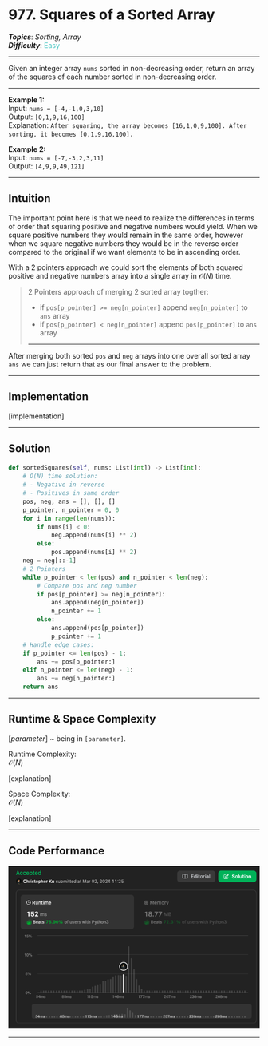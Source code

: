 # 977. Squares of a Sorted Array
***Topics***: *Sorting, Array*  
***Difficulty***: <span style="color: #46c6c2;">Easy</span>
<!-- green: #46c6c2, yellow: #fac31d, red: #f8615c-->
---
Given an integer array `nums` sorted in non-decreasing order, return an array of the squares of each number sorted in non-decreasing order.

---
**Example 1:**  
Input: `nums = [-4,-1,0,3,10]`  
Output: `[0,1,9,16,100]`  
Explanation: `After squaring, the array becomes [16,1,0,9,100]. After sorting, it becomes [0,1,9,16,100].`  

**Example 2:**  
Input: `nums = [-7,-3,2,3,11]`  
Output: `[4,9,9,49,121]`  

---
## Intuition
The important point here is that we need to realize the differences in terms of order that squaring positive and negative numbers would yield. When we square positive numbers they would remain in the same order, however when we square negative numbers they would be in the reverse order compared to the original if we want elements to be in ascending order.

With a 2 pointers approach we could sort the elements of both squared positive and negative numbers array into a single array in $\mathcal{O}(N)$ time.

> 2 Pointers approach of merging 2 sorted array togther:
> - if `pos[p_pointer] >= neg[n_pointer]` append `neg[n_pointer]` to `ans` array
> - if `pos[p_pointer] < neg[n_pointer]` append `pos[p_pointer]` to `ans` array
> ---

After merging both sorted `pos` and `neg` arrays into one overall sorted array `ans` we can just return that as our final answer to the problem.

---
## Implementation
[implementation]

---
## Solution
```python
def sortedSquares(self, nums: List[int]) -> List[int]:
    # O(N) time solution:
    # - Negative in reverse
    # - Positives in same order
    pos, neg, ans = [], [], []
    p_pointer, n_pointer = 0, 0
    for i in range(len(nums)):
        if nums[i] < 0:
            neg.append(nums[i] ** 2)
        else:
            pos.append(nums[i] ** 2)
    neg = neg[::-1]
    # 2 Pointers
    while p_pointer < len(pos) and n_pointer < len(neg):
        # Compare pos and neg number
        if pos[p_pointer] >= neg[n_pointer]:
            ans.append(neg[n_pointer])
            n_pointer += 1
        else:
            ans.append(pos[p_pointer])
            p_pointer += 1
    # Handle edge cases:
    if p_pointer <= len(pos) - 1:
        ans += pos[p_pointer:]
    elif n_pointer <= len(neg) - 1:
        ans += neg[n_pointer:]
    return ans
```
---
## Runtime & Space Complexity
$[parameter]$ ~ being in `[parameter]`.  

Runtime Complexity:  
$\mathcal{O}(N)$

[explanation]

Space Complexity:  
$\mathcal{O}(N)$

[explanation]

---
## Code Performance
![[lc number] code performance](../../resources/code-performances/lc-977.png)

---